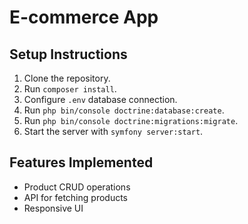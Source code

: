 # E-commerce App

## Setup Instructions
1. Clone the repository.
2. Run `composer install`.
3. Configure `.env` database connection.
4. Run `php bin/console doctrine:database:create`.
5. Run `php bin/console doctrine:migrations:migrate`.
6. Start the server with `symfony server:start`.

## Features Implemented
- Product CRUD operations
- API for fetching products
- Responsive UI
